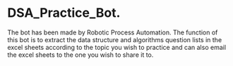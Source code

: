 # DSA_Practice_Bot.
The bot has been made by Robotic Process Automation. The function of this bot is to extract the data structure and algorithms question lists in the excel sheets according to the topic you wish to practice and can also email the excel sheets to the one you wish to share it to.
